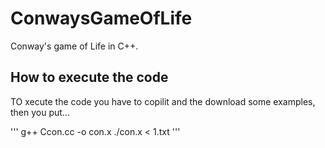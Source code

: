 # ConwaysGameOfLife
Conway's game of Life in C++.

## How to execute the code

TO xecute the code you have to copilit and the download some examples, then you put...

'''
g++ Ccon.cc -o con.x
./con.x < 1.txt
'''
